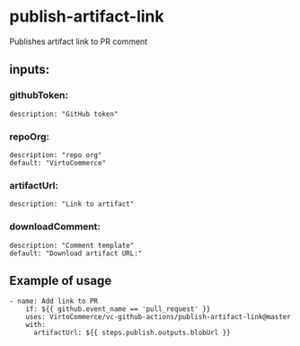 # publish-artifact-link

Publishes artifact link to PR comment

## inputs:

### githubToken:

    description: "GitHub token"

### repoOrg:

    description: "repo org"
    default: "VirtoCommerce"

### artifactUrl:

    description: "Link to artifact"
    
### downloadComment:

    description: "Comment template"
    default: "Download artifact URL:"

## Example of usage

```
- name: Add link to PR
    if: ${{ github.event_name == 'pull_request' }}
    uses: VirtoCommerce/vc-github-actions/publish-artifact-link@master
    with:
      artifactUrl: ${{ steps.publish.outputs.blobUrl }}
```
